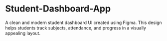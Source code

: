 # Student-Dashboard-App
A clean and modern student dashboard UI created using Figma. This design helps students track subjects, attendance, and progress in a visually appealing layout.
